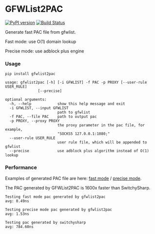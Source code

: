 GFWList2PAC
===========

[![PyPI version]][PyPI] [![Build Status]][Travis CI]

Generate fast PAC file from gfwlist.

Fast mode: use O(1) domain lookup

Precise mode: use adblock plus engine

### Usage

    pip install gfwlist2pac
    
    usage: gfwlist2pac [-h] [-i GFWLIST] -f PAC -p PROXY [--user-rule USER_RULE]
                   [--precise]

    optional arguments:
      -h, --help            show this help message and exit
      -i GFWLIST, --input GFWLIST
                            path to gfwlist
      -f PAC, --file PAC    path to output pac
      -p PROXY, --proxy PROXY
                            the proxy parameter in the pac file, for example,
                            "SOCKS5 127.0.0.1:1080;"
      --user-rule USER_RULE
                            user rule file, which will be appended to gfwlist
      --precise             use adblock plus algorithm instead of O(1) lookup

### Performance

Examples of generated PAC file are here: [fast mode] / [precise mode].

The PAC generated by GFWList2PAC is 1600x faster than SwitchySharp.

    Testing fast mode pac generated by gfwlist2pac
    avg: 0.49ns

    Testing precise mode pac generated by gfwlist2pac
    avg: 1.53ns

    Testing pac generated by switchysharp
    avg: 784.60ns

[Build Status]: https://img.shields.io/travis/clowwindy/gfwlist2pac/master.svg?style=flat
[Travis CI]:    https://travis-ci.org/clowwindy/gfwlist2pac
[PyPI]:         https://pypi.python.org/pypi/gfwlist2pac
[PyPI version]: https://img.shields.io/pypi/v/gfwlist2pac.svg?style=flat
[fast mode]:    https://github.com/clowwindy/gfwlist2pac/blob/master/test/proxy.pac
[precise mode]: https://github.com/clowwindy/gfwlist2pac/blob/master/test/proxy_abp.pac
